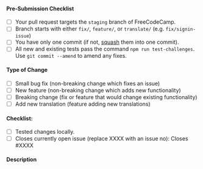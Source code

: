 <!-- FreeCodeCamp Pull Request Template -->

<!-- IMPORTANT Please review https://github.com/FreeCodeCamp/FreeCodeCamp/blob/staging/CONTRIBUTING.md for detailed contributing guidelines -->
<!-- Help with PRs can be found at https://gitter.im/FreeCodeCamp/HelpContributors -->
<!-- Make sure that your PR is not a duplicate -->

#### Pre-Submission Checklist
<!-- Go over all points below, and after creating the PR, tick all the checkboxes that apply. -->
<!-- All points should be verified, otherwise, read the CONTRIBUTING guidelines from above-->
<!-- If you're unsure about any of these, don't hesitate to ask. We're here to help! -->
- [ ] Your pull request targets the `staging` branch of FreeCodeCamp.
- [ ] Branch starts with either `fix/`, `feature/`, or `translate/` (e.g. `fix/signin-issue`)
- [ ] You have only one commit (if not, [squash](https://github.com/FreeCodeCamp/FreeCodeCamp/wiki/git-rebase#squashing-multiple-commits-into-one) them into one commit).
- [ ] All new and existing tests pass the command `npm run test-challenges`. Use `git commit --amend` to amend any fixes.

#### Type of Change
<!-- What type of change does your code introduce? After creating the PR, tick the checkboxes that apply. -->
- [ ] Small bug fix (non-breaking change which fixes an issue)
- [ ] New feature (non-breaking change which adds new functionality)
- [ ] Breaking change (fix or feature that would change existing functionality)
- [ ] Add new translation (feature adding new translations)

#### Checklist:
<!-- Go over all points below, and after creating the PR, tick the checkboxes that apply. -->
<!-- If you're unsure about any of these, don't hesitate to ask in the Help Contributors room linked above. We're here to help! -->
- [ ] Tested changes locally.
- [ ] Closes currently open issue (replace XXXX with an issue no): Closes #XXXX

#### Description
<!-- Describe your changes in detail -->

